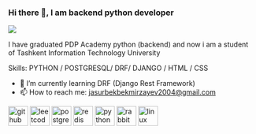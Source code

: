 ### Hi there 👋, I am backend python developer
![](https://telegra.ph/file/bcf941779bea17e56f588.png)

I have graduated PDP Academy python (backend) and now i am a student of Tashkent Information Technology University

Skills: PYTHON / POSTGRESQL/ DRF/ DJANGO / HTML / CSS

- 🌱 I’m currently learning DRF (Django Rest Framework) 
- 📫 How to reach me: jasurbekbekmirzayev2004@gmail.com 


[<img src='https://cdn.jsdelivr.net/npm/simple-icons@3.0.1/icons/github.svg' alt='github' height='40'>](https://github.com/https://github.com/Jaska-ITishnik)  [<img src='https://cdn.jsdelivr.net/npm/simple-icons@3.0.1/icons/leetcode.svg' alt='leetcode' height='40'>](https://leetcode.com/u/Jaska-ITishnik/)  [<img src='https://cdn.jsdelivr.net/npm/simple-icons@3.0.1/icons/postgresql.svg' alt='postgresql' height='40'>](https://www.postgresql.org/)  [<img src='https://cdn.jsdelivr.net/npm/simple-icons@3.0.1/icons/redis.svg' alt='redis' height='40'>](https://redis.io/)  [<img src='https://cdn.jsdelivr.net/npm/simple-icons@3.0.1/icons/python.svg' alt='python' height='40'>](https://www.python.org/)  [<img src='https://cdn.jsdelivr.net/npm/simple-icons@3.0.1/icons/rabbitmq.svg' alt='rabbitmq' height='40'>](https://www.rabbitmq.com/)  [<img src='https://cdn.jsdelivr.net/npm/simple-icons@3.0.1/icons/linux.svg' alt='linux' height='40'>](https://www.linux.org/)  

